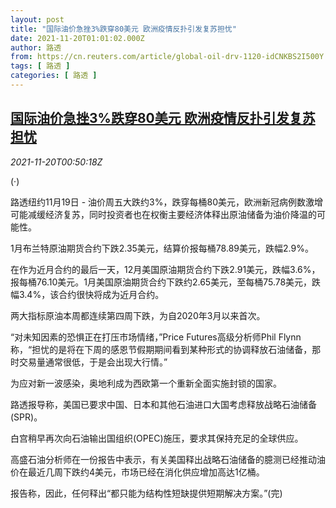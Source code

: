 ```yaml
---
layout: post
title: "国际油价急挫3%跌穿80美元 欧洲疫情反扑引发复苏担忧"
date: 2021-11-20T01:01:02.000Z
author: 路透
from: https://cn.reuters.com/article/global-oil-drv-1120-idCNKBS2I500Y
tags: [ 路透 ]
categories: [ 路透 ]
---
```

<!--1637370062000-->
[国际油价急挫3%跌穿80美元 欧洲疫情反扑引发复苏担忧](https://cn.reuters.com/article/global-oil-drv-1120-idCNKBS2I500Y)
------

<div>
<div><i>2021-11-20T00:50:18Z</i></div><p>(·)</p><p>路透纽约11月19日 - 油价周五大跌约3%，跌穿每桶80美元，欧洲新冠病例数激增可能减缓经济复苏，同时投资者也在权衡主要经济体释出原油储备为油价降温的可能性。</p><p>1月布兰特原油期货合约下跌2.35美元，结算价报每桶78.89美元，跌幅2.9%。</p><p>在作为近月合约的最后一天，12月美国原油期货合约下跌2.91美元，跌幅3.6%，报每桶76.10美元。1月美国原油期货合约下跌约2.65美元，至每桶75.78美元，跌幅3.4%，该合约很快将成为近月合约。</p><p>两大指标原油本周都连续第四周下跌，为自2020年3月以来首次。</p><p>“对未知因素的恐惧正在打压市场情绪，”Price Futures高级分析师Phil Flynn称，“担忧的是将在下周的感恩节假期期间看到某种形式的协调释放石油储备，那时交易量通常很低，于是会出现大行情。”</p><p>为应对新一波感染，奥地利成为西欧第一个重新全面实施封锁的国家。</p><p>路透报导称，美国已要求中国、日本和其他石油进口大国考虑释放战略石油储备(SPR)。</p><p>白宫稍早再次向石油输出国组织(OPEC)施压，要求其保持充足的全球供应。</p><p>高盛石油分析师在一份报告中表示，有关美国释出战略石油储备的臆测已经推动油价在最近几周下跌约4美元，市场已经在消化供应增加高达1亿桶。</p><p>报告称，因此，任何释出“都只能为结构性短缺提供短期解决方案。”(完)</p>
</div>
